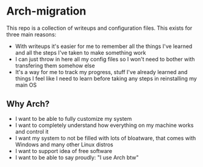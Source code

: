 # Arch-migration
This repo is a collection of writeups and configuration files. This exists for three main reasons:
* With writeups it's easier for me to remember all the things I've learned and all the steps I've taken to make something work
* I can just throw in here all my config files so I won't need to bother with transfering them somehow else
* It's a way for me to track my progress, stuff I've already learned and things I feel like I need to learn before taking any steps in reinstalling my main OS

## Why Arch?
* I want to be able to fully customize my system
* I want to completely understand how everything on my machine works and control it
* I want my system to not be filled with lots of bloatware, that comes with Windows and many other Linux distros
* I want to support idea of free software
* I want to be able to say proudly: "I use Arch btw"
